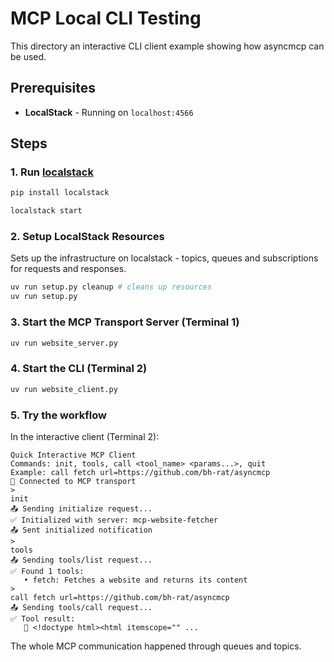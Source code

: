 # MCP Local CLI Testing

This directory an interactive CLI client example showing how asyncmcp can be used.

## Prerequisites

- **LocalStack** - Running on `localhost:4566`

## Steps

### 1. Run [localstack](https://www.localstack.cloud/)

```bash
pip install localstack
```

```bash
localstack start
```

### 2. Setup LocalStack Resources
Sets up the infrastructure on localstack - topics, queues and subscriptions for requests and responses.

```bash
uv run setup.py cleanup # cleans up resources
uv run setup.py
```

### 3. Start the MCP Transport Server (Terminal 1)

```bash
uv run website_server.py
```

### 4. Start the CLI (Terminal 2) 

```bash
uv run website_client.py
```

### 5. Try the workflow

In the interactive client (Terminal 2):
```
Quick Interactive MCP Client
Commands: init, tools, call <tool_name> <params...>, quit
Example: call fetch url=https://github.com/bh-rat/asyncmcp
🔗 Connected to MCP transport
>
init
📤 Sending initialize request...
✅ Initialized with server: mcp-website-fetcher
📤 Sent initialized notification
>
tools
📤 Sending tools/list request...
✅ Found 1 tools:
   • fetch: Fetches a website and returns its content
>
call fetch url=https://github.com/bh-rat/asyncmcp
📤 Sending tools/call request...
✅ Tool result:
   📄 <!doctype html><html itemscope="" ...
```

The whole MCP communication happened through queues and topics. 